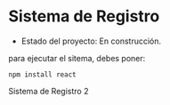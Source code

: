 <h1> Sistema de Registro</h1>

- Estado del proyecto: En construcción.

para ejecutar el sitema, debes poner: 

```npm install react``` 

Sistema de Registro 2
